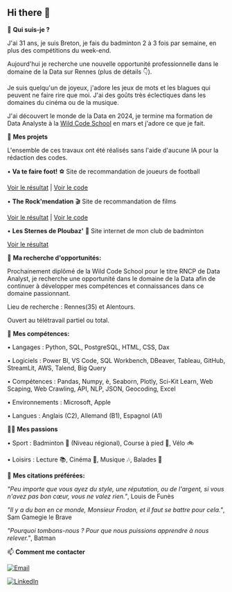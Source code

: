 ## Hi there 👋

🤔 **Qui suis-je ?**

J'ai 31 ans, je suis Breton, je fais du badminton 2 à 3 fois par semaine, en plus des compétitions du week-end.

Aujourd'hui je recherche une nouvelle opportunité professionnelle dans le domaine de la Data sur Rennes (plus de détails 👇).

Je suis quelqu'un de joyeux, j'adore les jeux de mots et les blagues qui peuvent ne faire rire que moi. J'ai des goûts très éclectiques dans les domaines du cinéma ou de la musique.

J'ai découvert le monde de la Data en 2024, je termine ma formation de Data Analyste à la [Wild Code School](https://www.wildcodeschool.com/fr-fr/formations-data/formation-data-analyst) en mars et j'adore ce que je fait.

🚧 **Mes projets**

L'ensemble de ces travaux ont été réalisés sans l'aide d'aucune IA pour la rédaction des codes.

• **Va te faire foot!** ⚽️ Site de recommandation de joueurs de football

[Voir le résultat](https://kiliancadiou-va-te-faire-foot-streamlitstreamlit-app-xttkka.streamlit.app/) | [Voir le code](https://github.com/KilianCadiou/Va-Te-Faire-Foot/tree/2630b4472778cc216711b471cc78a97f8a7bb453/DATASET)

• **The Rock'mendation** 🎬 Site de recommandation de films

[Voir le résultat](https://kiliancadiou-the-rock-mendation-streamlitstreamlit-app-ilurtj.streamlit.app/) | [Voir le code](https://github.com/KilianCadiou/The-Rock-mendation/tree/e00593098819c9689f22c4dd2c309c438f8d7bee/Codes)

• **Les Sternes de Ploubaz'** 🏸 Site internet de mon club de badminton

[Voir le résultat](https://www.les-sternes-de-ploubaz.com/)

🎯 **Ma recherche d'opportunités:**

Prochainement diplômé de la Wild Code School pour le titre RNCP de Data Analyst, je recherche une opportunité dans le domaine de la Data afin de continuer à développer mes compétences et connaissances dans ce domaine passionnant.

Lieu de recherche : Rennes(35) et Alentours.

Ouvert au télétravail partiel ou total.

🌱 **Mes compétences:**

• Langages : Python, SQL, PostgreSQL, HTML, CSS, Dax

• Logiciels : Power BI, VS Code, SQL Workbench, DBeaver, Tableau, GitHub, StreamLit, AWS, Talend, Big Query

• Compétences : Pandas, Numpy, è, Seaborn, Plotly, Sci-Kit Learn, Web Scaping, Web Crawling, API, NLP, JSON, Geocoding, Excel

• Environnements : Microsoft, Apple

• Langues : Anglais (C2), Allemand (B1), Espagnol (A1)

💁‍♂️ **Mes passions**
    
• Sport : Badminton 🏸 (Niveau régional), Course à pied 🏃, Vélo 🚲
    
• Loisirs : Lecture 📚, Cinéma 🎥, Musique 🎶, Balades 🥾

💬 **Mes citations préférées:**

*"Peu importe que vous ayez du style, une réputation, ou de l'argent, si vous n'avez pas bon cœur, vous ne valez rien."*, Louis de Funès

*"Il y a du bon en ce monde, Monsieur Frodon, et il faut se battre pour cela."*, Sam Gamegie le Brave

*"Pourquoi tombons-nous ? Pour que nous puissions apprendre à nous relever."*, Batman

📫 **Comment me contacter**

[![Email](https://img.shields.io/badge/Email-D14836?style=for-the-badge&logo=gmail&logoColor=white)](mailto:kiliancadiou@gmail.com)

[![LinkedIn](https://img.shields.io/badge/LinkedIn-0077B5?style=for-the-badge&logo=linkedin&logoColor=white)](https://www.linkedin.com/in/kiliancadiou/)




<!--
**KilianCadiou/KilianCadiou** is a ✨ _special_ ✨ repository because its `README.md` (this file) appears on your GitHub profile.

Here are some ideas to get you started:

- 🔭 I’m currently working on ...
- 🌱 I’m currently learning ...
- 👯 I’m looking to collaborate on ...
- 🤔 I’m looking for help with ...
- 💬 Ask me about ...
- 📫 How to reach me: ...
- 😄 Pronouns: ...
- ⚡ Fun fact: ...
-->
